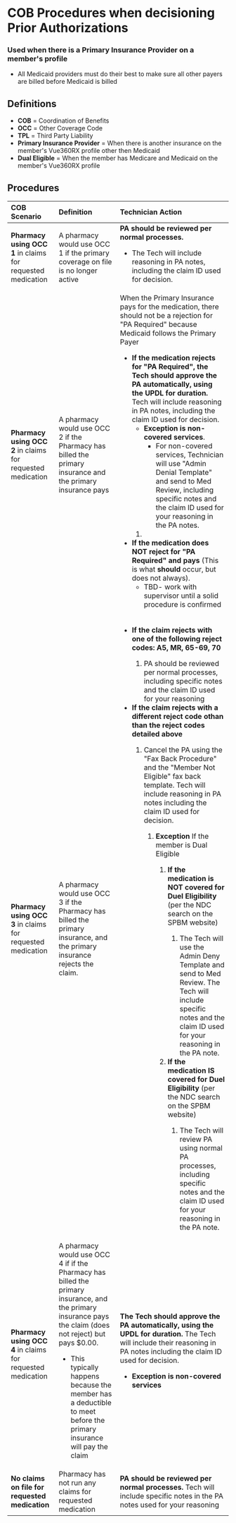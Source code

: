 # COB Procedures when decisioning Prior Authorizations
### Used when there is a Primary Insurance Provider on a member's profile
- All Medicaid providers must do their best to make sure all other payers are billed before Medicaid is billed

## Definitions

- **COB** = Coordination of Benefits
- **OCC** = Other Coverage Code
- **TPL** = Third Party Liability
- **Primary Insurance Provider** = When there is another insurance on the member's Vue360RX profile other then Medicaid
- **Dual Eligible** = When the member has Medicare and Medicaid on the member's Vue360RX profile

## Procedures

| COB Scenario | Definition | Technician Action | 
| :--------- | :--------- | :--------- | 
| **Pharmacy using OCC 1** in claims for requested medication | A pharmacy would use OCC 1 if the primary coverage on file is no longer active | **PA should be reviewed per normal processes.** <ul><li>The Tech will include reasoning in PA notes, including the claim ID used for decision. | 
| **Pharmacy using OCC 2** in claims for requested medication | A pharmacy would use OCC 2 if the Pharmacy has billed the primary insurance and the primary insurance pays | When the Primary Insurance pays for the medication, there should not be a rejection for "PA Required" because Medicaid follows the Primary Payer <ul><li>**If the medication rejects for "PA Required", the Tech should approve the PA automatically, using the UPDL for duration.** Tech will include reasoning in PA notes, including the claim ID used for decision. <ul><li>**Exception is non-covered services**. <ul><li>For non-covered services, Technician will use "Admin Denial Template" and send to Med Review, including specific notes and the claim ID used for your reasoning in the PA notes. </ul></ol></li></ul><ol><li><ul></ol><li>**If the medication does NOT reject for "PA Required" and pays** (This is what **should** occur, but does not always). <ul></ol><li>TBD- work with supervisor until a solid procedure is confirmed | 
| **Pharmacy using OCC 3** in claims for requested medication | A pharmacy would use OCC 3 if the Pharmacy has billed the primary insurance, and the primary insurance rejects the claim. | <ul><li>**If the claim rejects with one of the following reject codes: A5, MR, 65-69, 70** </li><ol><li>PA should be reviewed per normal processes, including specific notes and the claim ID used for your reasoning <ul></ol><li>**If the claim rejects with a different reject code othan than the reject codes detailed above** </li><ol><li>Cancel the PA using the "Fax Back Procedure" and the "Member Not Eligible" fax back template. Tech will include reasoning in PA notes including the claim ID used for decision. </li><ol><li>**Exception** If the member is Dual Eligible </li><ol><li>**If the medication is NOT covered for Duel Eligibility** (per the NDC search on the SPBM website) </li><ol><li>The Tech will use the Admin Deny Template and send to Med Review. The Tech will include specific notes and the claim ID used for your reasoning in the PA note. <ul></ol><li>**If the medication IS covered for Duel Eligibility** (per the NDC search on the SPBM website) </li><ol><li>The Tech will review PA using normal PA processes, including specific notes and the claim ID used for your reasoning in the PA note. | 
| **Pharmacy using OCC 4** in claims for requested medication | A pharmacy would use OCC 4 if if the Pharmacy has billed the primary insurance, and the primary insurance pays the claim (does not reject) but pays $0.00. <ul><li>This typically happens because the member has a deductible to meet before the primary insurance will pay the claim | **The Tech should approve the PA automatically, using the UPDL for duration.** The Tech will include their reasoning in PA notes including the claim ID used for decision. <ul><li>**Exception is non-covered services**    | 
| **No claims on file for requested medication** | Pharmacy has not run any claims for requested medication | **PA should be reviewed per normal processes.** Tech will include specific notes in the PA notes used for your reasoning | </ul></ol></li></ul><ol><li>
